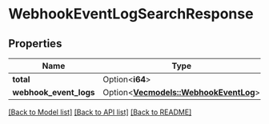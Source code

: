 # WebhookEventLogSearchResponse

## Properties

Name | Type | Description | Notes
------------ | ------------- | ------------- | -------------
**total** | Option<**i64**> |  | [optional]
**webhook_event_logs** | Option<[**Vec<models::WebhookEventLog>**](WebhookEventLog.md)> |  | [optional]

[[Back to Model list]](../README.md#documentation-for-models) [[Back to API list]](../README.md#documentation-for-api-endpoints) [[Back to README]](../README.md)


